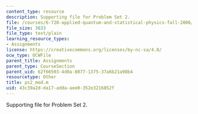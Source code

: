 ```yaml
---
content_type: resource
description: Supporting file for Problem Set 2.
file: /courses/6-728-applied-quantum-and-statistical-physics-fall-2006/43c39a2dda17addaaee0352e3216852f_ps2_mod.m
file_size: 3633
file_type: text/plain
learning_resource_types:
- Assignments
license: https://creativecommons.org/licenses/by-nc-sa/4.0/
ocw_type: OCWFile
parent_title: Assignments
parent_type: CourseSection
parent_uid: 62f66503-4d0a-8077-1375-37a6b21a98b4
resourcetype: Other
title: ps2_mod.m
uid: 43c39a2d-da17-adda-aee0-352e3216852f
---
```

Supporting file for Problem Set 2.